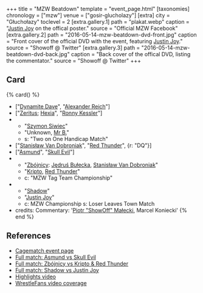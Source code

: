 +++
title = "MZW Beatdown"
template = "event_page.html"
[taxonomies]
chronology = ["mzw"]
venue = ["gosir-glucholazy"]
[extra]
city = "Głuchołazy"
toclevel = 2
[extra.gallery.1]
path = "plakat.webp"
caption = "[Justin Joy](@/w/justin-joy.md) on the offical poster."
source = "Official MZW Facebook"
[extra.gallery.2]
path = "2016-05-14-mzw-beatdown-dvd-front.jpg"
caption = "Front cover of the official DVD with the event, featuring [Justin Joy](@/w/justin-joy.md)."
source = "Showoff @ Twitter"
[extra.gallery.3]
path = "2016-05-14-mzw-beatdown-dvd-back.jpg"
caption = "Back cover of the offical DVD, listing the commentator."
source = "Showoff @ Twitter"
+++

## Card

{% card() %}
- ["[Dynamite Dave](@/w/dynamite-dave.md)", "[Alexander Reich](@/w/alex-ace.md)"]
- ["[Zeritus](@/w/zeritus.md); [Hexia](@/w/hexia.md)", "[Ronny Kessler](@/w/ronny-kessler.md)"]
- - "[Szymon Siwiec](@/w/szymon-siwiec.md)"
  - "Unknown, [Mr B.](@/w/mr-b.md)"
  - s: "Two on One Handicap Match"
- ["[Stanisław Van Dobroniak](@/w/stanislaw-van-dobroniak.md)", "[Red Thunder](@/w/red-thunder.md)",
  {r: "DQ"}]
- ["[Asmund](@/w/asmund.md)", "[Skull Evil](@/w/skull-evil.md)"]
- - "[Zbójnicy](@/tt/zbojnicy.md): [Jędruś Bułecka](@/w/jedrus-bulecka.md), [Stanisław Van Dobroniak](@/w/stanislaw-van-dobroniak.md)"
  - "[Kripto](@/w/kripto.md), [Red Thunder](@/w/red-thunder.md)"
  - c: "MZW Tag Team Championship"
- - "[Shadow](@/w/shadow.md)"
  - "[Justin Joy](@/w/justin-joy.md)"
  - c: MZW Championship
    s: Loser Leaves Town Match
- credits:
    Commentary: '[Piotr "ShowOff" Małecki](@/w/piotr-malecki.md), Marcel Koniecki'
{% end %}

## References

* [Cagematch event page](https://www.cagematch.net/?id=1&nr=153713)
* [Full match: Asmund vs Skull Evil](https://www.youtube.com/watch?v=omaD5hZAhs0)
* [Full match: Zbójnicy vs Kripto & Red Thunder](https://youtu.be/DEkQgT53Nnc)
* [Full match: Shadow vs Justin Joy](https://www.youtube.com/watch?v=nptlBizGmwo)
* [Highlights video](https://www.youtube.com/watch?v=HgremqvEFVo)
* [WrestleFans video coverage](https://youtu.be/4LgYjxWLvFs)
